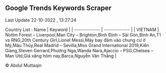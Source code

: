 

## Google Trends Keywords Scraper 
 
Last Update 22-10-2022 , 13:27:24

Country List :
 Name  | Keyword |
| ------------- | ------------- |
| VIETNAM | Nottm Forest – Liverpool,Man City – Brighton,Bình Định – Sài Gòn,Bình An,T1 vs RNG,20th Century Girl,Lionel Messi,Máy bay đâm vào chung cư ở Mỹ,Mâu Thủy,Real Madrid – Sevilla,Miss Grand International 2019,Kiên Giang,Steven Gerrard,Phương Nga,Wanda Nara,Ajaccio – PSG,Chelsea – Man Utd,Giá xăng hôm nay,Barca,Nguyễn Văn Thắng |



© Abdul Muttaqin 
